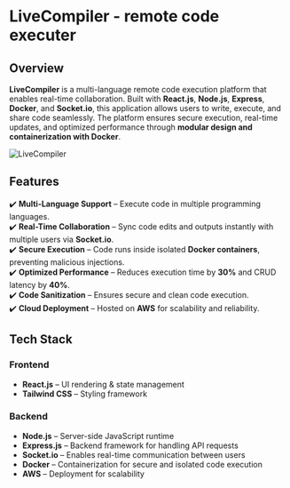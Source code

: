 # LiveCompiler - remote code executer

## Overview
**LiveCompiler** is a multi-language remote code execution platform that enables real-time collaboration. Built with **React.js**, **Node.js**, **Express**, **Docker**, and **Socket.io**, this application allows users to write, execute, and share code seamlessly. The platform ensures secure execution, real-time updates, and optimized performance through **modular design and containerization with Docker**.

![LiveCompiler](https://github.com/user-attachments/assets/6ac9a78b-bde1-4da6-920f-225a380424db)

## Features
✔️ **Multi-Language Support** – Execute code in multiple programming languages.  
✔️ **Real-Time Collaboration** – Sync code edits and outputs instantly with multiple users via **Socket.io**.  
✔️ **Secure Execution** – Code runs inside isolated **Docker containers**, preventing malicious injections.  
✔️ **Optimized Performance** – Reduces execution time by **30%** and CRUD latency by **40%**.  
✔️ **Code Sanitization** – Ensures secure and clean code execution.  
✔️ **Cloud Deployment** – Hosted on **AWS** for scalability and reliability.  

## Tech Stack

### **Frontend**
- **React.js** – UI rendering & state management  
- **Tailwind CSS** – Styling framework  

### **Backend**
- **Node.js** – Server-side JavaScript runtime  
- **Express.js** – Backend framework for handling API requests  
- **Socket.io** – Enables real-time communication between users  
- **Docker** – Containerization for secure and isolated code execution  
- **AWS** – Deployment for scalability
